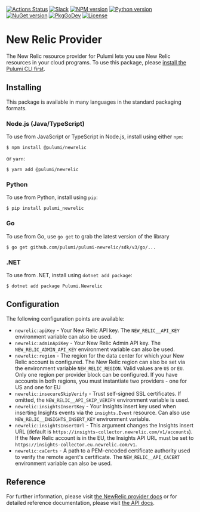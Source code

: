 [![Actions Status](https://github.com/pulumi/pulumi-newrelic/workflows/master/badge.svg)](https://github.com/pulumi/pulumi-newrelic/actions)
[![Slack](http://www.pulumi.com/images/docs/badges/slack.svg)](https://slack.pulumi.com)
[![NPM version](https://badge.fury.io/js/%40pulumi%2Fnewrelic.svg)](https://www.npmjs.com/package/@pulumi/newrelic)
[![Python version](https://badge.fury.io/py/pulumi-newrelic.svg)](https://pypi.org/project/pulumi-newrelic)
[![NuGet version](https://badge.fury.io/nu/pulumi.newrelic.svg)](https://badge.fury.io/nu/pulumi.newrelic)
[![PkgGoDev](https://pkg.go.dev/badge/github.com/pulumi/pulumi-newrelic/sdk/v3/go)](https://pkg.go.dev/github.com/pulumi/pulumi-newrelic/sdk/v3/go)
[![License](https://img.shields.io/npm/l/%40pulumi%2Fpulumi.svg)](https://github.com/pulumi/pulumi-newrelic/blob/master/LICENSE)

# New Relic Provider

The New Relic resource provider for Pulumi lets you use New Relic resources in your cloud programs.
To use this package, please [install the Pulumi CLI first][1].

## Installing

This package is available in many languages in the standard packaging formats.

### Node.js (Java/TypeScript)

To use from JavaScript or TypeScript in Node.js, install using either `npm`:

    $ npm install @pulumi/newrelic

or `yarn`:

    $ yarn add @pulumi/newrelic

### Python

To use from Python, install using `pip`:

    $ pip install pulumi_newrelic

### Go

To use from Go, use `go get` to grab the latest version of the library

    $ go get github.com/pulumi/pulumi-newrelic/sdk/v3/go/...
    

### .NET

To use from .NET, install using `dotnet add package`:

    $ dotnet add package Pulumi.Newrelic    
    
## Configuration

The following configuration points are available:

- `newrelic:apiKey` - Your New Relic API key. The `NEW_RELIC__API_KEY` environment variable can also be used.
- `newrelic:adminApiKey` - Your New Relic Admin API key. The `NEW_RELIC_ADMIN_API_KEY` environment variable can also be used.
- `newrelic:region` - The region for the data center for which your New Relic account is configured. The New Relic region
  can also be set via the environment variable `NEW_RELIC_REGION`. Valid values are `US` or `EU`. Only one region per 
  provider block can be configured. If you have accounts in both regions, you must instantiate two providers - 
  one for US and one for EU
- `newrelic:insecureSkipVerify` - Trust self-signed SSL certificates. If omitted, the `NEW_RELIC__API_SKIP_VERIFY` environment
  variable is used.
- `newrelic:insightsInsertKey` - Your Insights insert key used when inserting Insights events via the `insights.Event` resource.
  Can also use `NEW_RELIC__INSIGHTS_INSERT_KEY` environment variable.
- `newrelic:insightsInsertUrl` - This argument changes the Insights insert URL (default is `https://insights-collector.newrelic.com/v1/accounts`).
  If the New Relic account is in the EU, the Insights API URL must be set to `https://insights-collector.eu.newrelic.com/v1`. 
- `newrelic:caCerts` - A path to a PEM-encoded certificate authority used to verify the remote agent's certificate. The
  `NEW_RELIC__API_CACERT` environment variable can also be used.

## Reference

For further information, please visit [the NewRelic provider docs](https://www.pulumi.com/docs/intro/cloud-providers/newrelic) or for detailed reference documentation, please visit [the API docs](https://www.pulumi.com/docs/reference/pkg/newrelic).


[1]: https://www.pulumi.com/docs

